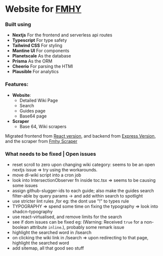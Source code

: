 # Website for [FMHY](https://www.reddit.com/r/FREEMEDIAHECKYEAH/)

### Built using

- **Nextjs** For the frontend and serverless api routes
- **Typescript** For type safety
- **Tailwind CSS** For styling
- **Mantine UI** For components
- **Planetscale** As the database
- **Prisma** As the ORM
- **Cheerio** For parsing the HTMl
- **Plausible** For analytics

### Features:

- **Website**:
  - Detailed Wiki Page
  - Search
  - Guides page
  - Base64 page
- **Scraper**
  - Base 64, Wiki scrapers

Migrated frontend from [React version](https://github.com/zeus-12/fmhy-ui), and backend from [Express Version](https://github.com/zeus-12/fmhy-server), and the scraper from [Fmhy Scraper](https://github.com/zeus-12/fmhy-scraper)

### What needs to be fixed | Open issues

- reset scroll to zero upon changing wiki category: seems to be an open nextjs issue => try using the workarounds.
- move dl-wiki script into a cron job
- look into IntersectionObserver fn inside toc.tsx => seems to be causing some issues
- assign github-slugger-ids to each guide; also make the guides search filter-able by query params -> and add within search to spotlight
- use stricter lint rules ,for eg: the dont use "!" to types rule
- TYPOGRAPHY => spend some time on fixing the typography => look into shadcn-typography
- use react-virtualised, and remove limits for the search
- see if dom issues can be fixed eg: (Warning: Received `true` for a non-boolean attribute `inline`.), probably some remark issue
- highlight the searched word in /lsearch
- on clicking the wiki link in /lsearch => upon redirecting to that page, highlight the searched word
- add sitemap, all that good seo stuff
